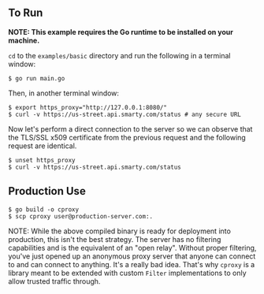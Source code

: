 To Run
-----------------------------

**NOTE: This example requires the Go runtime to be installed on your machine.**

`cd` to the `examples/basic` directory and run the following in a terminal window:
```
$ go run main.go
```

Then, in another terminal window:
```
$ export https_proxy="http://127.0.0.1:8080/"
$ curl -v https://us-street.api.smarty.com/status # any secure URL
```

Now let's perform a direct connection to the server so we can observe that the TLS/SSL x509 certificate from the previous request and the following request are identical.
```
$ unset https_proxy
$ curl -v https://us-street.api.smarty.com/status
```

Production Use
------------------------------
```
$ go build -o cproxy
$ scp cproxy user@production-server.com:.
```
NOTE: While the above compiled binary is ready for deployment into production, this isn't the best strategy. The server has no filtering capabilities and is the equivalent of an "open relay". Without proper filtering, you've just opened up an anonymous proxy server that anyone can connect to and can connect to anything. It's a really bad idea. That's why `cproxy` is a library meant to be extended with custom `Filter` implementations to only allow trusted traffic through.